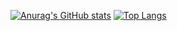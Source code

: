 [![Anurag's GitHub stats](https://github-readme-stats.vercel.app/api?username=CCCshengjiang)](https://github.com/anuraghazra/github-readme-stats)
[![Top Langs](https://github-readme-stats.vercel.app/api/top-langs/?username=CCCshengjiang)](https://github.com/anuraghazra/github-readme-stats)
